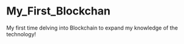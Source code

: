 # My_First_Blockchan
My first time delving into Blockchain to expand my knowledge of the technology! 
